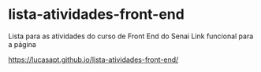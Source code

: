 # lista-atividades-front-end
Lista para as atividades do curso de Front End do Senai
Link funcional para a página

https://lucasapt.github.io/lista-atividades-front-end/
